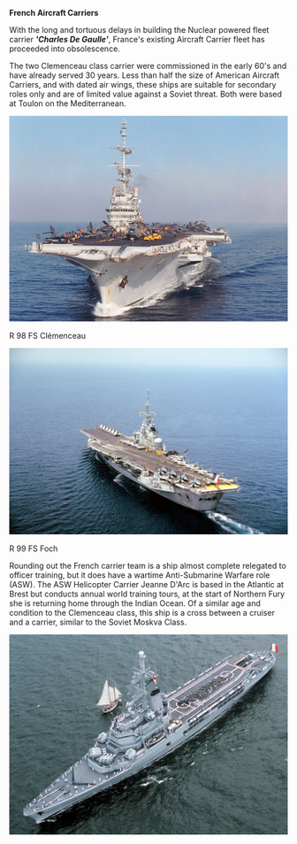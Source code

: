 **French Aircraft Carriers**

With the long and tortuous delays in building the Nuclear powered fleet
carrier ***'Charles De Gaulle'***, France's existing Aircraft Carrier
fleet has proceeded into obsolescence.

The two Clemenceau class carrier were commissioned in the early 60's and
have already served 30 years. Less than half the size of American
Aircraft Carriers, and with dated air wings, these ships are suitable
for secondary roles only and are of limited value against a Soviet
threat. Both were based at Toulon on the Mediterranean.

![](/assets/images/nato/fr/navy/carriers/Index/image1.jpg)

R 98 FS Clémenceau

![](/assets/images/nato/fr/navy/carriers/Index/image2.jpeg)

R 99 FS Foch

Rounding out the French carrier team is a ship almost complete relegated
to officer training, but it does have a wartime Anti-Submarine Warfare
role (ASW). The ASW Helicopter Carrier Jeanne D'Arc is based in the
Atlantic at Brest but conducts annual world training tours, at the start
of Northern Fury she is returning home through the Indian Ocean. Of a
similar age and condition to the Clemenceau class, this ship is a cross
between a cruiser and a carrier, similar to the Soviet Moskva Class.

![](/assets/images/nato/fr/navy/carriers/Index/image3.jpg)
